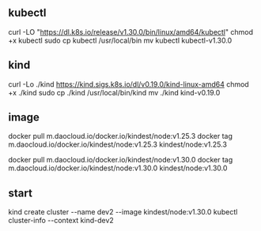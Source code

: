 

## kubectl
curl -LO "https://dl.k8s.io/release/v1.30.0/bin/linux/amd64/kubectl"
chmod +x kubectl
sudo cp kubectl /usr/local/bin
mv kubectl kubectl-v1.30.0

## kind

curl -Lo ./kind https://kind.sigs.k8s.io/dl/v0.19.0/kind-linux-amd64
chmod +x ./kind
sudo cp ./kind /usr/local/bin/kind
mv ./kind kind-v0.19.0

## image 
docker pull m.daocloud.io/docker.io/kindest/node:v1.25.3
docker tag m.daocloud.io/docker.io/kindest/node:v1.25.3 kindest/node:v1.25.3

docker pull m.daocloud.io/docker.io/kindest/node:v1.30.0
docker tag m.daocloud.io/docker.io/kindest/node:v1.30.0 kindest/node:v1.30.0

## start
kind create cluster --name dev2 --image kindest/node:v1.30.0
kubectl cluster-info --context kind-dev2

